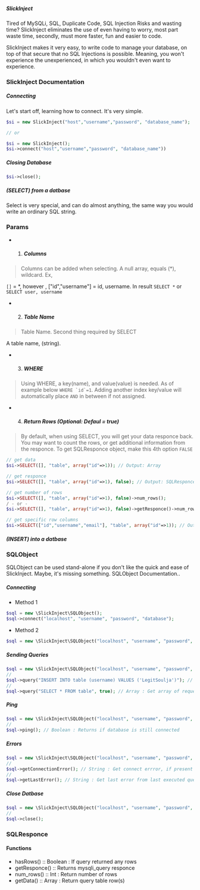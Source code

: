 ##### SlickInject

Tired of MySQLi, SQL, Duplicate Code, SQL Injection Risks and wasting time? SlickInject eliminates the use of even having to worry, most part waste time, secondly, must more faster, fun and easier to code.

SlickInject makes it very easy, to write code to manage your database, on top of that secure that no SQL Injections is possible. Meaning, you won't experience the unexperienced, in which you wouldn't even want to experience. 

### SlickInject Documentation

##### Connecting

Let's start off, learning how to connect. It's very simple.

```php
$si = new SlickInject("host","username","password", "database_name");

// or

$si = new SlickInject();
$si->connect("host","username","password", "database_name"))
```

##### Closing Database

```php
$si->close();
```

##### (SELECT) from a datbase

Select is very special, and can do almost anything, the same way you would write an ordinary SQL string.

### Params
- 1. ##### Columns
> Columns can be added when selecting. A null array, equals (*), wildcard. Ex,

```[]``` = *, however , ["id","username"] = id, username. In result ```SELECT *``` or ```SELECT user, username```

- 2. ##### Table Name

> Table Name. Second thing required by SELECT

A table name, (string).

- 3. ##### WHERE

> Using WHERE, a key(name), and value(value) is needed. As of example below ```WHERE `id`=1```. Adding another index key/value will automatically place ```AND``` in between if not assigned.

- 4. ##### Return Rows (Optional: Defaul = true)

> By default, when using SELECT, you will get your data responce back. You may want to count the rows, or get additional information from the responce. To get SQLResponce object, make this 4th option ```FALSE```



```php
// get data
$si->SELECT([], "table", array("id"=>1)); // Output: Array

// get responce
$si->SELECT([], "table", array("id"=>1), false); // Output: SQLResponce

// get number of rows
$si->SELECT([], "table", array("id"=>1), false)->num_rows();
/ - or -
$si->SELECT([], "table", array("id"=>1), false)->getResponce()->num_rows;

// get specific row columns
$si->SELECT(["id","username","email"], "table", array("id"=>1)); // Output: Array
```

##### (INSERT) into a datbase





### SQLObject

SQLObject can be used stand-alone if you don't like the quick and ease of SlickInject. Maybe, it's missing something. SQLObject Documentation..

##### Connecting
- Method 1
```php
$sql = new \SlickInject\SQLObject();
$sql->connect("localhost", "username", "password", "database");
```
- Method 2
```php
$sql = new \SlickInject\SQLObject("localhost", "username", "password", "database");
```

##### Sending Queries
```php
$sql = new \SlickInject\SQLObject("localhost", "username", "password", "database");
//
$sql->query("INSERT INTO table (username) VALUES ('LegitSoulja')"); // *SQLResponce
//
$sql->query("SELECT * FROM table", true); // Array : Get array of requested table rows
```

##### Ping
```php
$sql = new \SlickInject\SQLObject("localhost", "username", "password", "database");
//
$sql->ping(); // Boolean : Returns if database is still connected
```

##### Errors
```php
$sql = new \SlickInject\SQLObject("localhost", "username", "password", "database");
//
$sql->getConnectionError(); // String : Get connect errror, if present
//
$sql->getLastError(); // String : Get last error from last executed query
```

##### Close Datbase

```php
$sql = new \SlickInject\SQLObject("localhost", "username", "password", "database");
//
$sql->close(); 
```

### SQLResponce

#### Functions
- hasRows() :: Boolean : If query returned any rows
- getResponce() :: Returns mysqli_query responce
- num_rows() :: Int : Return number of rows
- getData() :: Array : Return query table row(s)

